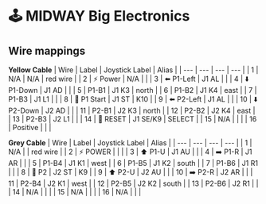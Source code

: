 # 🕹 MIDWAY Big Electronics

## Wire mappings

**Yellow Cable**
| Wire | Label | Joystick Label | Alias |
| --- | --- | --- | --- |
| 1   | N/A | N/A | red wire |
| 2   | ⚡️ Power | N/A | |
| 3   | ⬅️ P1-Left | J1 AL | |
| 4   | ⬇️ P1-Down | J1 AD | |
| 5   | P1-B1 | J1 K3 | north |
| 6   | P1-B2 | J1 K4 | east |
| 7   | P1-B3 | J1 L1 | |
| 8   | 👤 P1 Start | J1 ST | K10 |
| 9   | ⬅️ P2-Left | J1 AL | |
| 10  | ⬇️ P2-Down | J2 AD | |
| 11  | P2-B1 | J2 K3 | north |
| 12  | P2-B2 | J2 K4 | east |
| 13  | P2-B3 | J2 L1 | |
| 14  | 🔄 RESET | J1 SE/K9 | SELECT |
| 15  | N/A | | |
| 16  | Positive | | |

**Grey Cable**
| Wire | Label | Joystick Label | Alias |
| --- | --- | --- | --- |
| 1   | N/A |  | red wire |
| 2   | ⚡️ POWER |  | |
| 3   | ⬆️ P1-U | J1 AU | |
| 4   | ➡️ P1-R | J1 AR | |
| 5   | P1-B4 | J1 K1 | west |
| 6   | P1-B5 | J1 K2 | south |
| 7   | P1-B6 | J1 R1 | |
| 8   | 👥 P2 | J2 ST | K9 |
| 9   | ⬆️ P2-U | J2 AU | |
| 10  | ➡️ P2-R | J2 AR | |
| 11  | P2-B4 | J2 K1 | west |
| 12  | P2-B5 | J2 K2 | south |
| 13  | P2-B6 | J2 R1 | |
| 14  | N/A | | |
| 15  | N/A | | |
| 16  | N/A | | |
